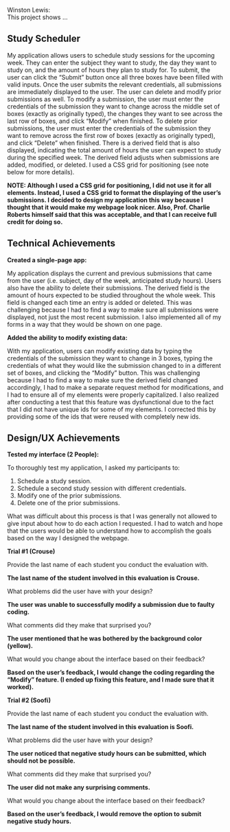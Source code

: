 Winston Lewis: <br>
This project shows ... <br>

## Study Scheduler

My application allows users to schedule study sessions for the upcoming week. They can enter the subject they want to study, the day they want to study on, and the amount of hours they plan to study for. To submit, the user can click the “Submit” button once all three boxes have been filled with valid inputs. Once the user submits the relevant credentials, all submissions are immediately displayed to the user. The user can delete and modify prior submissions as well. To modify a submission, the user must enter the credentials of the submission they want to change across the middle set of boxes (exactly as originally typed), the changes they want to see across the last row of boxes, and click “Modify” when finished. To delete prior submissions, the user must enter the credentials of the submission they want to remove across the first row of boxes (exactly as originally typed), and click “Delete” when finished. There is a derived field that is also displayed, indicating the total amount of hours the user can expect to study during the specified week. The derived field adjusts when submissions are added, modified, or deleted. I used a CSS grid for positioning (see note below for more details).




**NOTE: Although I used a CSS grid for positioning, I did not use it for all elements. Instead, I used a CSS grid to format the displaying of the user’s submissions. I decided to design my application this way because I thought that it would make my webpage look nicer. Also, Prof. Charlie Roberts himself said that this was acceptable, and that I can receive full credit for doing so.** 

## Technical Achievements

**Created a single-page app:** 

My application displays the current and previous submissions that came from the user (i.e. subject, day of the week, anticipated study hours). Users also have the ability to delete their submissions. The derived field is the amount of hours expected to be studied throughout the whole week. This field is changed each time an entry is added or deleted. This was challenging because I had to find a way to make sure all submissions were displayed, not just the most recent submission. I also implemented all of my forms in a way that they would be shown on one page.


**Added the ability to modify existing data:**


With my application, users can modify existing data by typing the credentials of the submission they want to change in 3 boxes, typing the credentials of what they would like the submission changed to in a different set of boxes, and clicking the “Modify” button. This was challenging because I had to find a way to make sure the derived field changed accordingly, I had to make a separate request method for modifications, and I had to ensure all of my elements were properly capitalized. I also realized after conducting a test that this feature was dysfunctional due to the fact that I did not have unique ids for some of my elements. I corrected this by providing some of the ids that were reused with completely new ids.



## Design/UX Achievements

**Tested my interface (2 People):**


To thoroughly test my application, I asked my participants to: <br>
1. Schedule a study session. <br>
2. Schedule a second study session with different credentials. <br>
3. Modify one of the prior submissions. <br>
4. Delete one of the prior submissions. <br>


What was difficult about this process is that I was generally not allowed to give input about how to do each action I requested. I had to watch and hope that the users would be able to understand how to accomplish the goals based on the way I designed the webpage.

**Trial #1 (Crouse)**

Provide the last name of each student you conduct the evaluation with.

**The last name of the student involved in this evaluation is Crouse.**


What problems did the user have with your design?

**The user was unable to successfully modify a submission due to faulty coding.**


What comments did they make that surprised you?

**The user mentioned that he was bothered by the background color (yellow).**


What would you change about the interface based on their feedback?

**Based on the user’s feedback, I would change the coding regarding the “Modify” feature. (I ended up fixing this feature, and I made sure that it worked).**


**Trial #2 (Soofi)**

Provide the last name of each student you conduct the evaluation with.

**The last name of the student involved in this evaluation is Soofi.**


What problems did the user have with your design?

**The user noticed that negative study hours can be submitted, which should not be possible.**


What comments did they make that surprised you?

**The user did not make any surprising comments.**


What would you change about the interface based on their feedback?

**Based on the user’s feedback, I would remove the option to submit negative study hours.**
